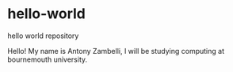 # hello-world
hello world repository 

Hello!
My name is Antony Zambelli, I will be studying computing at bournemouth university.
